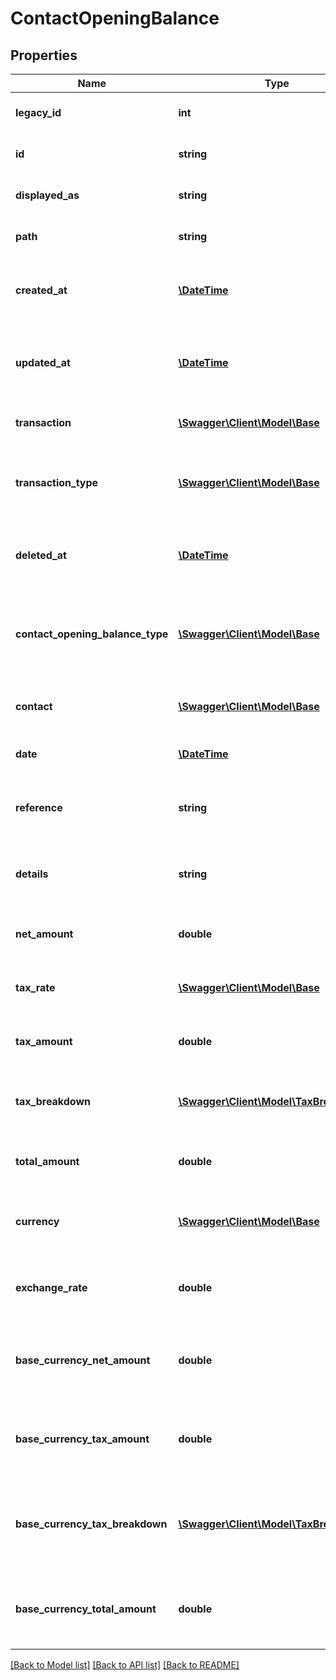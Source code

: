 # ContactOpeningBalance

## Properties
Name | Type | Description | Notes
------------ | ------------- | ------------- | -------------
**legacy_id** | **int** | The legacy ID for the item | [optional] 
**id** | **string** | The unique identifier for the item | [optional] 
**displayed_as** | **string** | The name of the resource | [optional] 
**path** | **string** | The API path for the resource | [optional] 
**created_at** | [**\DateTime**](\DateTime.md) | The datetime when the item was created | [optional] 
**updated_at** | [**\DateTime**](\DateTime.md) | The datetime when the item was last updated | [optional] 
**transaction** | [**\Swagger\Client\Model\Base**](Base.md) | The transaction for the item | [optional] 
**transaction_type** | [**\Swagger\Client\Model\Base**](Base.md) | The transaction type of the contact opening balance | [optional] 
**deleted_at** | [**\DateTime**](\DateTime.md) | The datetime when the item was deleted | [optional] 
**contact_opening_balance_type** | [**\Swagger\Client\Model\Base**](Base.md) | The type of contact opening balance e.g. invoice or credit note | [optional] 
**contact** | [**\Swagger\Client\Model\Base**](Base.md) | The contact the opening balance relates to | [optional] 
**date** | [**\DateTime**](\DateTime.md) | The date of the opening balance | [optional] 
**reference** | **string** | The reference for the opening balance | [optional] 
**details** | **string** | A description of the opening balance | [optional] 
**net_amount** | **double** | The net amount of the opening balance | [optional] 
**tax_rate** | [**\Swagger\Client\Model\Base**](Base.md) | The tax rate for the opening balance | [optional] 
**tax_amount** | **double** | The tax amount of the opening balance | [optional] 
**tax_breakdown** | [**\Swagger\Client\Model\TaxBreakdown[]**](TaxBreakdown.md) | The tax breakdown for the opening balance | [optional] 
**total_amount** | **double** | The total amount of the opening balance | [optional] 
**currency** | [**\Swagger\Client\Model\Base**](Base.md) | The currency for the opening balance | [optional] 
**exchange_rate** | **double** | The exchange rate for the opening balance | [optional] 
**base_currency_net_amount** | **double** | The net amount of the opening balance in base currency | [optional] 
**base_currency_tax_amount** | **double** | The tax amount of the opening balance in base currency | [optional] 
**base_currency_tax_breakdown** | [**\Swagger\Client\Model\TaxBreakdown[]**](TaxBreakdown.md) | The tax breakdown for the opening balance in base currency | [optional] 
**base_currency_total_amount** | **double** | The total amount of the opening balance in base currency | [optional] 

[[Back to Model list]](../README.md#documentation-for-models) [[Back to API list]](../README.md#documentation-for-api-endpoints) [[Back to README]](../README.md)


